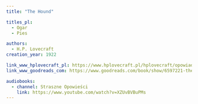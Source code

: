 ```yaml
---
title: "The Hound"

titles_pl:
  - Ogar
  - Pies

authors:
  - H.P. Lovecraft
creation_year: 1922

link_www_hplovecraft_pl: https://www.hplovecraft.pl/hplovecraft/opowiadania-nowele-powiesci/the-hound/
link_www_goodreads_com: https://www.goodreads.com/book/show/6597221-the-hound

audiobooks:
  - channel: Straszne Opowieści
    link: https://www.youtube.com/watch?v=XZUvBVBuPMs
---
```


